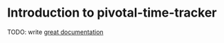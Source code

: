 # Introduction to pivotal-time-tracker

TODO: write [great documentation](http://jacobian.org/writing/what-to-write/)
